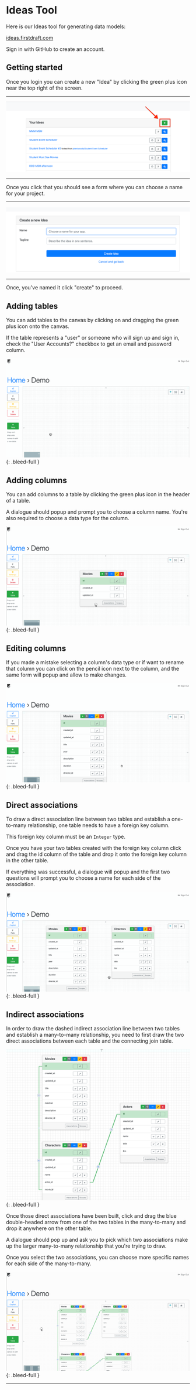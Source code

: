 # Ideas Tool

Here is our Ideas tool for generating data models:

[ideas.firstdraft.com](https://ideas.firstdraft.com/)

Sign in with GitHub to create an account.

## Getting started

Once you login you can create a new "Idea" by clicking the green plus icon near the top right of the screen.

---

![](/assets/new-idea.png)

---

Once you click that you should see a form where you can choose a name for your project.

---

![](/assets/new-idea-2.png)

---

Once, you've named it click "create" to proceed.

## Adding tables

You can add tables to the canvas by clicking on and dragging the green plus icon onto the canvas.

If the table represents a "user" or someone who will sign up and sign in, check the "User Accounts?" checkbox to get an email and password column.

![](/assets/new-table.gif)
{: .bleed-full }

## Adding columns

You can add columns to a table by clicking the green plus icon in the header of a table.

A dialogue should popup and prompt you to choose a column name. You're also required to choose a data type for the column.

![](/assets/adding-columns.gif)
{: .bleed-full }

## Editing columns

If you made a mistake selecting a column's data type or if want to rename that column you can click on the pencil icon next to the column, and the same form will popup and allow to make changes.

![](/assets/editing-columns.gif)
{: .bleed-full }

## Direct associations

To draw a direct association line between two tables and establish a one-to-many relationship, one table needs to have a foreign key column.

<div class="bg-red-100 py-1 px-5" markdown="1">

This foreign key column must be an `Integer` type.
</div>

Once you have your two tables created with the foreign key column click and drag the id column of the table and drop it onto the foreign key column in the other table.

If everything was successful, a dialogue will popup and the first two questions will prompt you to choose a name for each side of the association.

![](/assets/direct-associations.gif)
{: .bleed-full }

## Indirect associations

In order to draw the dashed indirect association line between two tables and establish a many-to-many relationship, you need to first draw the two direct associations between each table and the connecting join table.

![](/assets/indirect-associations-1.png)
{: .bleed-full }

Once those direct associations have been built, click and drag the blue double-headed arrow from one of the two tables in the many-to-many and drop it anywhere on the other table.

A dialogue should pop up and ask you to pick which two associations make up the larger many-to-many relationship that you're trying to draw.

Once you select the two associations, you can choose more specific names for each side of the many-to-many.

![](/assets/indirect-associations-2.gif)
{: .bleed-full }

---
